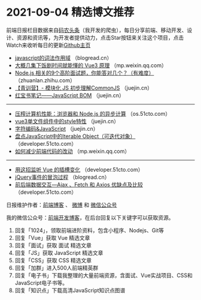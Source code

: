 # 2021-09-04 精选博文推荐

前端日报栏目数据来自[码农头条](http://hao.caibaojian.com.cn/)（我开发的爬虫），每日分享前端、移动开发、设计、资源和资讯等，为开发者提供动力，点击Star按钮来关注这个项目，点击Watch来收听每日的更新[Github主页](https://github.com/kujian/frontendDaily)
* [javascript的词法作用域](https://blogread.cn/it/article/4179?f=hot1) （blogread.cn）
* [​大概几集下饭剧时间就能懂的 Vue3 原理](https://mp.weixin.qq.com/s/fsyqkj5FhjHxzMLw9MgjZQ) （mp.weixin.qq.com）
* [Node.js 相关的9个高阶面试题，你能答对几个？（有难度）](https://zhuanlan.zhihu.com/p/406445731) （zhuanlan.zhihu.com）
* [【青训营】- 模块化 JS 初步理解CommonJS](https://juejin.cn/post/7003565450613227550) （juejin.cn）
* [红宝书笔记——JavaScript BOM](https://juejin.cn/post/7003556020018479135) （juejin.cn）

***
* [压榨计算机性能：浏览器和 Node.js 的异步计算](https://os.51cto.com/art/202109/680594.htm) （os.51cto.com）
* [vue3单文件组件中的style特性](https://juejin.cn/post/7003545112282316836) （juejin.cn）
* [字符编码&amp;JavaScript](https://juejin.cn/post/7003536559651684388) （juejin.cn）
* [盘点JavaScript中的Iterable Object（可迭代对象）](https://developer.51cto.com/art/202109/680559.htm) （developer.51cto.com）
* [如何减少前端代码的改动](https://mp.weixin.qq.com/s?__biz=MzkwNzIyMTYzNA==&mid=2247484770&idx=1&sn=5d7935a5674f73c3b24c56657fa09f87) （mp.weixin.qq.com）

***
* [用这招监听 Vue 的插槽变化](https://developer.51cto.com/art/202109/680536.htm) （developer.51cto.com）
* [jQuery事件的冒泡过程](https://blogread.cn/it/article/4642?f=hot1) （blogread.cn）
* [前后端数据交互—Ajax 、Fetch 和 Axios 优缺点及比较](https://developer.51cto.com/art/202109/680523.htm) （developer.51cto.com）

日报维护作者：[前端博客](http://caibaojian.com.cn/) 、 [微博](http://weibo.com/kujian) 和 [微信公众号](https://open.weixin.qq.com/qr/code?username=caibaojian_com)

我的微信公众号：[前端开发博客](https://open.weixin.qq.com/qr/code?username=caibaojian_com)，在后台回复以下关键字可以获取资源。

1. 回复「1024」，领取前端进阶资料，包含小程序、Nodejs、Git等
2. 回复「Vue」获取 Vue 精选文章
3. 回复「面试」获取 面试 精选文章
4. 回复「JS」获取 JavaScript 精选文章
5. 回复「CSS」获取 CSS 精选文章
6. 回复「加群」进入500人前端精英群
7. 回复「电子书」下载我整理的大量前端资源，含面试、Vue实战项目、CSS和JavaScript电子书等。
8. 回复「知识点」下载高清JavaScript知识点图谱